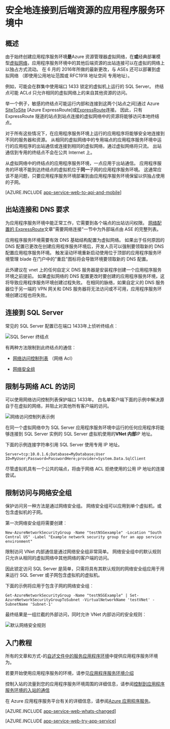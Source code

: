 <properties 
    pageTitle="安全地连接到后端资源的应用程序服务环境中" 
    description="了解如何安全地连接到后端资源的应用程序服务环境中。" 
    services="app-service" 
    documentationCenter="" 
    authors="stefsch" 
    manager="wpickett" 
    editor=""/>

<tags 
    ms.service="app-service" 
    ms.workload="na" 
    ms.tgt_pltfrm="na" 
    ms.devlang="na" 
    ms.topic="article" 
    ms.date="10/04/2016" 
    ms.author="stefsch"/>   

# <a name="securely-connecting-to-backend-resources-from-an-app-service-environment"></a>安全地连接到后端资源的应用程序服务环境中 #

## <a name="overview"></a>概述 ##
由于始终创建应用程序服务环境**是**Azure 资源管理器虚拟网络，在**或**经典部署模型[虚拟网络][virtualnetwork]，应用程序服务环境中的其他后端资源的出站连接可以在虚拟的网络上以独占方式流动。  在 6 月的 2016年所做的最新更改，与 ASEs 还可以部署到虚拟网络 （即使用公用地址范围或 RFC1918 地址空间 专用地址）。  

例如，可能会在群集中使用端口 1433 锁定的虚拟机上运行的 SQL Server。  终结点可能 ACLd 只允许相同的虚拟网络上的来自其他资源的访问。  

举一个例子，敏感的终结点可能运行内部和连接到这两个[站点之间]通过 Azure[ SiteToSite] [Azure ExpressRoute]或[ExpressRoute]连接。  因此，只有 ExpressRoute 隧道的站点到站点连接的虚拟网络中的资源将能够访问本地终结点。

对于所有这些情况下，在应用程序服务环境上运行的应用程序将能够安全地连接到不同的服务器和资源。  从相同的虚拟网络中的专用端点的应用程序服务环境中运行的应用程序的出站通信或连接到相同的虚拟网络，通过虚拟网络将只流。  出站通信到专用的终结点不会在公共 Internet 上。

从虚拟网络中的终结点的应用程序服务环境，一点应用于出站通信。  应用程序服务的环境不能到达终结点的虚拟机位于**同一**子网的应用程序服务环境。  这通常应该不是问题，只要应用程序服务环境部署到由应用程序服务环境保留以供独占使用的子网。

[AZURE.INCLUDE [app-service-web-to-api-and-mobile](../../includes/app-service-web-to-api-and-mobile.md)] 

## <a name="outbound-connectivity-and-dns-requirements"></a>出站连接和 DNS 要求 ##
为应用程序服务环境中能正常工作，它需要到各个端点的出站访问权限。 [网络配置的 ExpressRoute](app-service-app-service-environment-network-configuration-expressroute.md#required-network-connectivity)文章"需要网络连接"一节中为外部端点由 ASE 的完整列表。

应用程序服务环境需要有效 DNS 基础结构配置为虚拟网络。  如果出于任何原因的 DNS 配置已更改在创建应用程序服务环境后，开发人员可以强制要领取新的 DNS 配置应用程序服务环境。  触发滚动环境重新启动使用位于顶部的应用程序服务环境管理 blade 在门户中的"重启"图标将会导致环境要领取新的 DNS 配置。

此外建议在 vnet 上的任何自定义 DNS 服务器是安装程序创建一个应用程序服务环境之前提前。  如果虚拟网络的 DNS 配置更改时要创建的应用程序服务环境，这将导致应用程序服务环境创建过程失败。  在相同的脉络，如果自定义的 DNS 服务器位于另一端的 VPN 网关和 DNS 服务器将无法访问或不可用，应用程序服务环境创建过程也将失败。

## <a name="connecting-to-a-sql-server"></a>连接到 SQL Server
常见的 SQL Server 配置已在端口 1433年上侦听终结点︰

![SQL Server 终结点][SqlServerEndpoint]

有两种方法限制到此终结点的通信︰


- [网络访问控制列表][ NetworkAccessControlLists] （网络 Acl）

- [网络安全组][NetworkSecurityGroups]


## <a name="restricting-access-with-a-network-acl"></a>限制与网络 ACL 的访问

可以使用网络访问控制列表保护端口 1433年。  白名单客户端下面的示例中解决源自于在虚拟的网络，并阻止对其他所有客户端的访问。

![网络访问控制列表示例][NetworkAccessControlListExample]

在同一个虚拟网络中为 SQL Server 应用程序服务环境中运行的任何应用程序将能够连接到 SQL Server 实例的 SQL Server 虚拟机使用的**VNet 内部**IP 地址。  

下面的示例连接字符串引用 SQL Server 使用专用 IP 地址。

    Server=tcp:10.0.1.6;Database=MyDatabase;User ID=MyUser;Password=PasswordHere;provider=System.Data.SqlClient

尽管虚拟机具有一个公共的端点，将由于网络 ACL 拒绝使用的公用 IP 地址的连接尝试。 

## <a name="restricting-access-with-a-network-security-group"></a>限制访问与网络安全组
保护访问另一种方法是通过网络安全组。  网络安全组可以应用到单个虚拟机，或包含虚拟机的子网。

第一次网络安全组将需要创建︰

    New-AzureNetworkSecurityGroup -Name "testNSGexample" -Location "South Central US" -Label "Example network security group for an app service environment"

限制访问 VNet 内部通信是通过网络安全组非常简单。  网络安全组中的默认规则只允许从相同的虚拟网络中其他网络的客户端的访问。

因此锁定访问 SQL Server 是简单，只需将具有其默认规则的网络安全组应用于用来运行 SQL Server 或子网包含虚拟机的虚拟机。

下面的示例将应用于包含子网的网络安全组︰

    Get-AzureNetworkSecurityGroup -Name "testNSGExample" | Set-AzureNetworkSecurityGroupToSubnet -VirtualNetworkName 'testVNet' -SubnetName 'Subnet-1'
    
最终结果是一组拦截的外部访问，同时允许 VNet 内部访问的安全规则︰

![默认网络安全规则][DefaultNetworkSecurityRules]


## <a name="getting-started"></a>入门教程
所有的文章和方式-的[自述文件中的服务应用程序环境](../app-service/app-service-app-service-environments-readme.md)中提供应用程序服务环境为。

若要开始使用应用程序服务的环境，请参见[应用程序服务环境介绍][IntroToAppServiceEnvironment]

控制入站的流量到您的应用程序服务环境周围的详细信息，请参阅[控制到应用程序服务环境的入站的通信][ControlInboundASE]

在 Azure 应用程序服务平台有关的详细信息，请参阅[Azure 应用程序服务][AzureAppService]。

[AZURE.INCLUDE [app-service-web-whats-changed](../../includes/app-service-web-whats-changed.md)]

[AZURE.INCLUDE [app-service-web-try-app-service](../../includes/app-service-web-try-app-service.md)]
 

<!-- LINKS -->
[virtualnetwork]: https://azure.microsoft.com/documentation/articles/virtual-networks-faq/
[ControlInboundTraffic]:  http://azure.microsoft.com/documentation/articles/app-service-app-service-environment-control-inbound-traffic/
[SiteToSite]: https://azure.microsoft.com/documentation/articles/vpn-gateway-site-to-site-create/
[ExpressRoute]: http://azure.microsoft.com/services/expressroute/
[NetworkAccessControlLists]: https://azure.microsoft.com/documentation/articles/virtual-networks-acl/
[NetworkSecurityGroups]: https://azure.microsoft.com/documentation/articles/virtual-networks-nsg/
[IntroToAppServiceEnvironment]:  http://azure.microsoft.com/documentation/articles/app-service-app-service-environment-intro/
[AzureAppService]: http://azure.microsoft.com/documentation/articles/app-service-value-prop-what-is/ 
[ControlInboundASE]:  http://azure.microsoft.com/documentation/articles/app-service-app-service-environment-control-inbound-traffic/ 

<!-- IMAGES -->
[SqlServerEndpoint]: ./media/app-service-app-service-environment-securely-connecting-to-backend-resources/SqlServerEndpoint01.png
[NetworkAccessControlListExample]: ./media/app-service-app-service-environment-securely-connecting-to-backend-resources/NetworkAcl01.png
[DefaultNetworkSecurityRules]: ./media/app-service-app-service-environment-securely-connecting-to-backend-resources/DefaultNetworkSecurityRules01.png 
